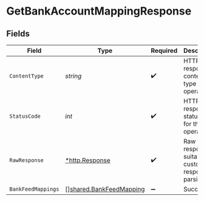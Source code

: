 # GetBankAccountMappingResponse


## Fields

| Field                                                                     | Type                                                                      | Required                                                                  | Description                                                               |
| ------------------------------------------------------------------------- | ------------------------------------------------------------------------- | ------------------------------------------------------------------------- | ------------------------------------------------------------------------- |
| `ContentType`                                                             | *string*                                                                  | :heavy_check_mark:                                                        | HTTP response content type for this operation                             |
| `StatusCode`                                                              | *int*                                                                     | :heavy_check_mark:                                                        | HTTP response status code for this operation                              |
| `RawResponse`                                                             | [*http.Response](https://pkg.go.dev/net/http#Response)                    | :heavy_check_mark:                                                        | Raw HTTP response; suitable for custom response parsing                   |
| `BankFeedMappings`                                                        | [][shared.BankFeedMapping](../../../pkg/models/shared/bankfeedmapping.md) | :heavy_minus_sign:                                                        | Success                                                                   |